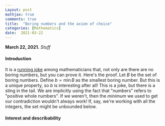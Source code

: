 ```yaml
---
Layout: post
mathjax: true
comments: true
title:  "Boring numbers and the axiom of choice"
categories: [Mathematics]
date:  2021-03-22
---
```


**March 22, 2021.** *Stuff*

#### Introduction

It is a
[running joke](https://en.wikipedia.org/wiki/Interesting_number_paradox)
among mathematicians that, not only are there are no boring numbers, but you can
prove it. Here's the proof. Let $B$ be the set of boring numbers. Define $b = \min B$ as
the smallest boring number. But this is a unique property, so $b$ is
interesting after all!
This is a joke, but there is a sting in the tail.
We are implicitly using the fact that "numbers" refers to "positive
whole numbers".
If we weren't, then the *minimum* we used to get our contradiction
wouldn't always work!
If, say, we're working with all the integers, the set might be
unbounded below.

#### Interest and describability
